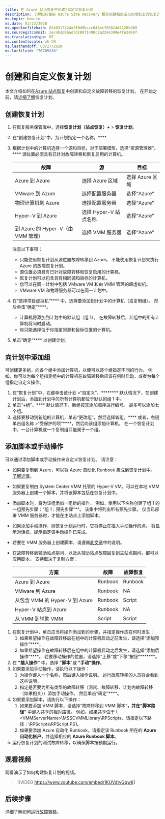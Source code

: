 ```yaml
---
title: 在 Azure 站点恢复中创建/自定义恢复计划
description: 了解如何使用 Azure Site Recovery 服务创建和自定义灾难恢复的恢复计划。
ms.topic: how-to
ms.date: 01/23/2020
ms.openlocfilehash: 6540317324a9f0d9bccc046ecf95824d4128bd09
ms.sourcegitcommit: 2ec4b3d0bad7dc0071400c2a2264399e4fe34897
ms.translationtype: MT
ms.contentlocale: zh-CN
ms.lasthandoff: 03/27/2020
ms.locfileid: "76705830"
---
```

# <a name="create-and-customize-recovery-plans"></a>创建和自定义恢复计划

本文介绍如何在[Azure 站点恢复](site-recovery-overview.md)中创建和自定义故障转移的恢复计划。 在开始之前，请[详细了解](recovery-plan-overview.md)恢复计划。

## <a name="create-a-recovery-plan"></a>创建恢复计划

1. 在恢复服务保管库中，选择**恢复计划（站点恢复）+** > **恢复计划**。
2. 在“创建恢复计划”中，为计划指定一个名称。****
3. 根据计划中的计算机选择一个源和目标，对于部署模型，选择“资源管理器”。**** 源位置必须具有已针对故障转移和恢复启用的计算机。 

    **故障** | **源** | **目标** 
   --- | --- | ---
   Azure 到 Azure | 选择 Azure 区域 | 选择 Azure 区域
   VMware 到 Azure | 选择配置服务器 | 选择“Azure”
   物理计算机到 Azure | 选择配置服务器 | 选择“Azure”   
   Hyper-V 到 Azure | 选择 Hyper-V 站点名称 | 选择“Azure”
   到 Azure 的 Hyper-V（由 VMM 管理）  | 选择 VMM 服务器 | 选择“Azure”
  
    注意以下事项：
    -  只能使用恢复计划从源位置故障转移到 Azure。 不能使用恢复计划来执行 Azure 的故障恢复计划。
    - 源位置必须具有已针对故障转移和恢复启用的计算机。 
    - 恢复计划可以包含具有相同源和目标的计算机。 
    - 您可以在同一计划中包括 VMware VM 和由 VMM 管理的超虚拟机。
    - VMware VM 和物理服务器可以在同一计划中。

4. 在“选择项目虚拟机”**** 中，选择要添加到计划中的计算机（或复制组）。 然后单击“确定”****。
    - 计算机将添加到计划中的默认组（组 1）。 在故障转移后，此组中的所有计算机将同时启动。
    - 你只能选择位于你指定的源和目标位置的计算机。 
5. 单击“确定”**** 以创建计划。

## <a name="add-a-group-to-a-plan"></a>向计划中添加组

可创建更多组，向各个组中添加计算机，以便可以逐个组指定不同的行为。 例如，你可以为每个组指定组中的计算机在故障转移后应该在何时启动，或者为每个组指定自定义操作。

1. 在“恢复计划”中，右键单击该计划 >“自定义”。******** 默认情况下，在创建计划后，添加到计划中的所有计算机都位于默认的组 1 中。
2. 单击“+组”。**** 默认情况下，新组按其添加顺序进行编号。 最多可以添加七个组。
3. 选择要移动到新组的计算机，单击“更改组”，然后选择新组。**** 或者，右键单击组名称 >“受保护的项”****，然后向该组添加计算机。 在一个恢复计划中，一台计算机或一个复制组只能属于一个组。


## <a name="add-a-script-or-manual-action"></a>添加脚本或手动操作

可以通过添加脚本或手动操作来自定义恢复计划。 请注意：

- 如果要复制到 Azure，可以将 Azure 自动化 Runbook 集成到恢复计划中。 [了解详情](site-recovery-runbook-automation.md)。
- 如果要复制由 System Center VMM 托管的 Hyper-V VM，可以在本地 VMM 服务器上创建一个脚本，并将该脚本包括在恢复计划中。
- 添加脚本时，将为该组添加一组新的操作。 例如，使用以下名称创建了组 1 的一组预先步骤：“组 1：预先步骤”**。 该集中将列出所有预先步骤。 仅当已部署 VMM 服务器时，才能在主站点上添加脚本。
- 如果添加手动操作，则恢复计划运行时，它将停止在插入手动操作的点。 将显示对话框，提示指定该手动操作已完成。
- 若要在 VMM 服务器上创建脚本，请遵循[此文章](hyper-v-vmm-recovery-script.md)中的说明。
- 在故障转移到辅助站点期间，以及从辅助站点故障回复到主站点期间，都可以应用脚本。 支持取决于复制方案：
    
    **方案** | **故障** | **故障恢复**
    --- | --- | --- 
    Azure 到 Azure  | Runbook | Runbook
    VMware 到 Azure | Runbook | NA 
    从包含 VMM 的 Hyper-V 到 Azure | Runbook | Script
    Hyper-V 站点到 Azure | Runbook | NA
    从 VMM 到辅助 VMM | Script | Script

1. 在恢复计划中，单击应当将操作添加到的步骤，并指定操作应在何时发生：
    1. 如果希望操作在故障转移后在组中的计算机启动之前发生，请选择“添加预操作”****。
    1. 如果希望操作在故障转移后在组中的计算机启动之后发生，请选择“添加后操作”****。 若要移动操作的位置，请选择“上移”或“下移”按钮********。
2. 在 **"插入操作"** 中，选择 **"脚本**"或 **"手动"操作**。
3. 如果要添加手动操作，请执行以下操作：
    1. 为操作键入一个名称，然后键入操作说明。 运行故障转移的人员将会看到这些说明。
    1. 指定是否要为所有类型的故障转移（测试、故障转移、计划内故障转移（如果相关））添加手动操作。 然后单击“确定”****。
4. 如果要添加脚本，请执行以下操作：
    1. 如果要添加 VMM 脚本，请选择“故障转移到 VMM 脚本”****，并在“脚本路径”**** 中键入共享的相对路径。 例如，如果共享位于 \\\<VMMServerName>\MSSCVMMLibrary\RPScripts，请指定以下路径：\RPScripts\RPScript.PS1。
    1. 如果要添加 Azure 自动化 Runbook，请指定该 Runbook 所在的 **Azure 自动化帐户**，并选择相应的 **Azure Runbook 脚本**。
5. 运行恢复计划的测试故障转移，以确保脚本按预期运行。

## <a name="watch-a-video"></a>观看视频

观看演示了如何构建恢复计划的视频。


> [!VIDEO https://www.youtube.com/embed/1KUVdtvGqw8]

## <a name="next-steps"></a>后续步骤

详细了解如何[运行故障转移](site-recovery-failover.md)。  

    
